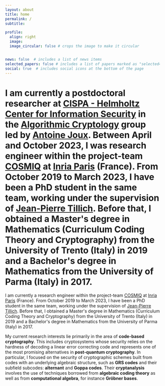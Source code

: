 ```yaml
---
layout: about
title: home
permalink: /
subtitle: 

profile:
  align: right
  image: 
  image_circular: false # crops the image to make it circular


news: false  # includes a list of news items
selected_papers: false # includes a list of papers marked as "selected={true}"
social: true  # includes social icons at the bottom of the page
---
```


I am currently a postdoctoral researcher at [CISPA - Helmholtz Center for Information Security](https://cispa.de/en) in the [Algorithmic Cryptology](https://cispa.de/en/research/groups/joux) group led by [Antoine Joux](https://cispa.de/en/people/c01anjo). Between April and October 2023, I was research engineer within the project-team [COSMIQ](https://www.rocq.inria.fr/secret/inde-en.html) at [Inria Paris](https://www.inria.fr/en) (France). From October 2019 to March 2023, I have been a PhD student in the same team, working under the supervision of [Jean-Pierre Tillich](https://www.paris.inria.fr/secret/Jean-Pierre.Tillich/). Before that, I obtained a Master's degree in Mathematics (Curriculum Coding Theory and Cryptography) from the University of Trento (Italy) in 2019 and a Bachelor's degree in Mathematics from the University of Parma (Italy) in 2017.
=======
I am currently a research engineer within the project-team [COSMIQ](https://www.rocq.inria.fr/secret/inde-en.html) at [Inria Paris](https://www.inria.fr/en) (France). From October 2019 to March 2023, I have been a PhD student in the same team, working under the supervision of [Jean-Pierre Tillich](https://www.paris.inria.fr/secret/Jean-Pierre.Tillich/). Before that, I obtained a Master's degree in Mathematics (Curriculum Coding Theory and Cryptography) from the University of Trento (Italy) in 2019 and a Bachelor's degree in Mathematics from the University of Parma (Italy) in 2017.

My current research interests lie primarily in the area of **code-based cryptography**. This includes cryptosystems whose security relies on the hardness of decoding a linear error correcting code and represents one of the most promising alternatives in **post-quantum cryptography**. In particular, I focused on the security of cryptographic schemes built from codes with an underlying algebraic structure, such as **GRS codes** and their subfield subcodes: **alternant** and **Goppa codes**. Their **cryptanalysis** involves the use of techniques borrowed from **algebraic coding theory** as well as from **computational algebra**, for instance **Gr&#246;bner bases**. 
